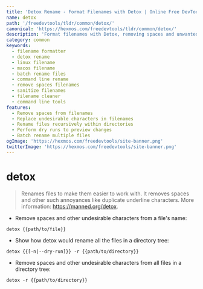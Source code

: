```yaml
---
title: 'Detox Rename - Format Filenames with Detox | Online Free DevTools by Hexmos'
name: detox
path: '/freedevtools/tldr/common/detox/'
canonical: 'https://hexmos.com/freedevtools/tldr/common/detox/'
description: 'Format filenames with Detox, removing spaces and unwanted characters for cleaner file management. Simplify file organization on Linux and macOS with this free online tool, no registration required.'
category: common
keywords:
  - filename formatter
  - detox rename
  - linux filename
  - macos filename
  - batch rename files
  - command line rename
  - remove spaces filenames
  - sanitize filenames
  - filename cleaner
  - command line tools
features:
  - Remove spaces from filenames
  - Replace undesirable characters in filenames
  - Rename files recursively within directories
  - Perform dry runs to preview changes
  - Batch rename multiple files
ogImage: 'https://hexmos.com/freedevtools/site-banner.png'
twitterImage: 'https://hexmos.com/freedevtools/site-banner.png'
---
```


# detox

> Renames files to make them easier to work with.
> It removes spaces and other such annoyances like duplicate underline characters.
> More information: <https://manned.org/detox>.

- Remove spaces and other undesirable characters from a file's name:

`detox {{path/to/file}}`

- Show how detox would rename all the files in a directory tree:

`detox {{[-n|--dry-run]}} -r {{path/to/directory}}`

- Remove spaces and other undesirable characters from all files in a directory tree:

`detox -r {{path/to/directory}}`
